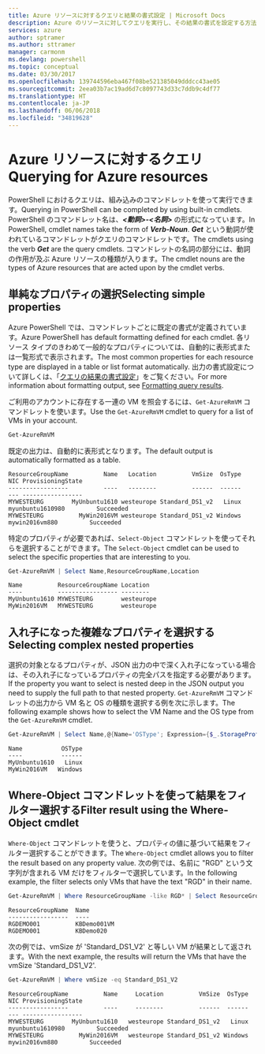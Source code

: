 ```yaml
---
title: Azure リソースに対するクエリと結果の書式設定 | Microsoft Docs
description: Azure のリソースに対してクエリを実行し、その結果の書式を設定する方法について説明します。
services: azure
author: sptramer
ms.author: sttramer
manager: carmonm
ms.devlang: powershell
ms.topic: conceptual
ms.date: 03/30/2017
ms.openlocfilehash: 139744596eba467f08be521385049dddcc43ae05
ms.sourcegitcommit: 2eea03b7ac19ad6d7c8097743d33c7ddb9c4df77
ms.translationtype: HT
ms.contentlocale: ja-JP
ms.lasthandoff: 06/06/2018
ms.locfileid: "34819628"
---
```

# <a name="querying-for-azure-resources"></a><span data-ttu-id="c11d3-103">Azure リソースに対するクエリ</span><span class="sxs-lookup"><span data-stu-id="c11d3-103">Querying for Azure resources</span></span>

<span data-ttu-id="c11d3-104">PowerShell におけるクエリは、組み込みのコマンドレットを使って実行できます。</span><span class="sxs-lookup"><span data-stu-id="c11d3-104">Querying in PowerShell can be completed by using built-in cmdlets.</span></span> <span data-ttu-id="c11d3-105">PowerShell のコマンドレット名は、**_<動詞>-<名詞>_** の形式になっています。</span><span class="sxs-lookup"><span data-stu-id="c11d3-105">In PowerShell, cmdlet names take the form of **_Verb-Noun_**.</span></span> <span data-ttu-id="c11d3-106">**_Get_** という動詞が使われているコマンドレットがクエリのコマンドレットです。</span><span class="sxs-lookup"><span data-stu-id="c11d3-106">The cmdlets using the verb **_Get_** are the query cmdlets.</span></span> <span data-ttu-id="c11d3-107">コマンドレットの名詞の部分には、動詞の作用が及ぶ Azure リソースの種類が入ります。</span><span class="sxs-lookup"><span data-stu-id="c11d3-107">The cmdlet nouns are the types of Azure resources that are acted upon by the cmdlet verbs.</span></span>


## <a name="selecting-simple-properties"></a><span data-ttu-id="c11d3-108">単純なプロパティの選択</span><span class="sxs-lookup"><span data-stu-id="c11d3-108">Selecting simple properties</span></span>

<span data-ttu-id="c11d3-109">Azure PowerShell では、コマンドレットごとに既定の書式が定義されています。</span><span class="sxs-lookup"><span data-stu-id="c11d3-109">Azure PowerShell has default formatting defined for each cmdlet.</span></span> <span data-ttu-id="c11d3-110">各リソース タイプのきわめて一般的なプロパティについては、自動的に表形式または一覧形式で表示されます。</span><span class="sxs-lookup"><span data-stu-id="c11d3-110">The most common properties for each resource type are displayed in a table or list format automatically.</span></span> <span data-ttu-id="c11d3-111">出力の書式設定について詳しくは、「[クエリの結果の書式設定](formatting-output.md)」をご覧ください。</span><span class="sxs-lookup"><span data-stu-id="c11d3-111">For more information about formatting output, see [Formatting query results](formatting-output.md).</span></span>

<span data-ttu-id="c11d3-112">ご利用のアカウントに存在する一連の VM を照会するには、`Get-AzureRmVM` コマンドレットを使います。</span><span class="sxs-lookup"><span data-stu-id="c11d3-112">Use the `Get-AzureRmVM` cmdlet to query for a list of VMs in your account.</span></span>

```powershell
Get-AzureRmVM
```

<span data-ttu-id="c11d3-113">既定の出力は、自動的に表形式となります。</span><span class="sxs-lookup"><span data-stu-id="c11d3-113">The default output is automatically formatted as a table.</span></span>

```
ResourceGroupName          Name   Location          VmSize  OsType              NIC ProvisioningState
-----------------          ----   --------          ------  ------              --- -----------------
MYWESTEURG        MyUnbuntu1610 westeurope Standard_DS1_v2   Linux myunbuntu1610980         Succeeded
MYWESTEURG          MyWin2016VM westeurope Standard_DS1_v2 Windows   mywin2016vm880         Succeeded
```

<span data-ttu-id="c11d3-114">特定のプロパティが必要であれば、`Select-Object` コマンドレットを使ってそれらを選択することができます。</span><span class="sxs-lookup"><span data-stu-id="c11d3-114">The `Select-Object` cmdlet can be used to select the specific properties that are interesting to you.</span></span>

```powershell
Get-AzureRmVM | Select Name,ResourceGroupName,Location
```

```
Name          ResourceGroupName Location
----          ----------------- --------
MyUnbuntu1610 MYWESTEURG        westeurope
MyWin2016VM   MYWESTEURG        westeurope
```

## <a name="selecting-complex-nested-properties"></a><span data-ttu-id="c11d3-115">入れ子になった複雑なプロパティを選択する</span><span class="sxs-lookup"><span data-stu-id="c11d3-115">Selecting complex nested properties</span></span>

<span data-ttu-id="c11d3-116">選択の対象となるプロパティが、JSON 出力の中で深く入れ子になっている場合は、その入れ子になっているプロパティの完全パスを指定する必要があります。</span><span class="sxs-lookup"><span data-stu-id="c11d3-116">If the property you want to select is nested deep in the JSON output you need to supply the full path to that nested property.</span></span> <span data-ttu-id="c11d3-117">`Get-AzureRmVM` コマンドレットの出力から VM 名と OS の種類を選択する例を次に示します。</span><span class="sxs-lookup"><span data-stu-id="c11d3-117">The following example shows how to select the VM Name and the OS type from the `Get-AzureRmVM` cmdlet.</span></span>

```powershell
Get-AzureRmVM | Select Name,@{Name='OSType'; Expression={$_.StorageProfile.OSDisk.OSType}}
```

```
Name           OSType
----           ------
MyUnbuntu1610   Linux
MyWin2016VM   Windows
```

## <a name="filter-result-using-the-where-object-cmdlet"></a><span data-ttu-id="c11d3-118">Where-Object コマンドレットを使って結果をフィルター選択する</span><span class="sxs-lookup"><span data-stu-id="c11d3-118">Filter result using the Where-Object cmdlet</span></span>

<span data-ttu-id="c11d3-119">`Where-Object` コマンドレットを使うと、プロパティの値に基づいて結果をフィルター選択することができます。</span><span class="sxs-lookup"><span data-stu-id="c11d3-119">The `Where-Object` cmdlet allows you to filter the result based on any property value.</span></span> <span data-ttu-id="c11d3-120">次の例では、名前に "RGD" という文字列が含まれる VM だけをフィルターで選択しています。</span><span class="sxs-lookup"><span data-stu-id="c11d3-120">In the following example, the filter selects only VMs that have the text "RGD" in their name.</span></span>

```powershell
Get-AzureRmVM | Where ResourceGroupName -like RGD* | Select ResourceGroupName,Name
```

```
ResourceGroupName  Name
-----------------  ----
RGDEMO001          KBDemo001VM
RGDEMO001          KBDemo020
```

<span data-ttu-id="c11d3-121">次の例では、vmSize が 'Standard_DS1_V2' と等しい VM が結果として返されます。</span><span class="sxs-lookup"><span data-stu-id="c11d3-121">With the next example, the results will return the VMs that have the vmSize 'Standard_DS1_V2'.</span></span>

```powershell
Get-AzureRmVM | Where vmSize -eq Standard_DS1_V2
```

```
ResourceGroupName          Name     Location          VmSize  OsType              NIC ProvisioningState
-----------------          ----     --------          ------  ------              --- -----------------
MYWESTEURG        MyUnbuntu1610   westeurope Standard_DS1_v2   Linux myunbuntu1610980         Succeeded
MYWESTEURG          MyWin2016VM   westeurope Standard_DS1_v2 Windows   mywin2016vm880         Succeeded
```
